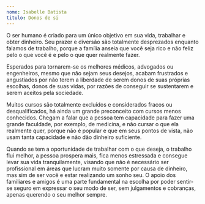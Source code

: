 ```yaml
--- 
nome: Isabelle Batista
titulo: Donos de si
---
```


O ser humano é criado para um único objetivo em sua vida, trabalhar e obter dinheiro. Seu prazer e diversão são totalmente desprezados enquanto falamos de trabalho, porque a família anseia que você seja rico e não feliz pelo o que você é e pelo o que quer realmente fazer.

Esperados para tornarem-se os melhores médicos, advogados ou engenheiros, mesmo que não sejam seus desejos, acabam frustrados e angustiados por não terem a liberdade de serem donos de suas próprias escolhas, donos de suas vidas, por razões de conseguir se sustentarem e serem aceitos pela sociedade.

Muitos cursos são totalmente excluídos e considerados fracos ou desqualificados, há ainda um grande preconceito com cursos menos conhecidos. Chegam a falar que a pessoa tem capacidade para fazer uma grande faculdade, por exemplo, de medicina, e não cursar o que ela realmente quer, porque não é popular e que em seus pontos de vista, não usam tanta capacidade e não dão dinheiro suficiente.

Quando se tem a oportunidade de trabalhar com o que deseja, o trabalho flui melhor, a pessoa prospera mais, fica menos estressada e consegue levar sua vida tranquilamente, visando que não é necessário ser profissional em áreas que lucram muito somente por causa de dinheiro, mas sim de ser você e estar realizando um sonho seu. O apoio dos familiares e amigos é uma parte fundamental na escolha  por poder sentir-se seguro em expressar o seu modo de ser, sem julgamentos e cobranças, apenas querendo o seu melhor sempre.

